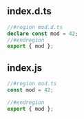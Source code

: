 ## index.d.ts

```ts
//#region mod.d.ts
declare const mod = 42;
//#endregion
export { mod };
```
## index.js

```js
//#region mod.ts
const mod = 42;

//#endregion
export { mod };
```